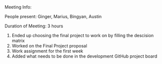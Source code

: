 Meeting Info:

People present: Ginger, Marius, Bingyan, Austin

Duration of Meeting: 3 hours

1. Ended up choosing the final project to work on by filling the descision matrix
2. Worked on the Final Project proposal
3. Work assignment for the first week
4. Added what needs to be done in the development GitHub project board
